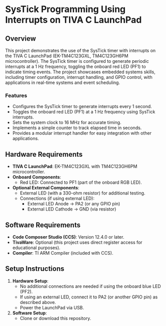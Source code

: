 # SysTick Programming Using Interrupts on TIVA C LaunchPad

## Overview
This project demonstrates the use of the SysTick timer with interrupts on the TIVA C LaunchPad (EK-TM4C123GXL, TM4C123GH6PM microcontroller). The SysTick timer is configured to generate periodic interrupts at a 1 Hz frequency, toggling the onboard red LED (PF1) to indicate timing events. The project showcases embedded systems skills, including timer configuration, interrupt handling, and GPIO control, with applications in real-time systems and event scheduling.

### Features
- Configures the SysTick timer to generate interrupts every 1 second.
- Toggles the onboard red LED (PF1) at a 1 Hz frequency using SysTick interrupts.
- Sets the system clock to 16 MHz for accurate timing.
- Implements a simple counter to track elapsed time in seconds.
- Provides a modular interrupt handler for easy integration with other applications.

## Hardware Requirements
- **TIVA C LaunchPad**: EK-TM4C123GXL with TM4C123GH6PM microcontroller.
- **Onboard Components**:
  - Red LED: Connected to PF1 (part of the onboard RGB LED).
- **Optional External Components**:
  - External LED (with a 330-ohm resistor) for additional testing.
  - Connections (if using external LED):
    - External LED Anode → PA2 (or any GPIO pin)
    - External LED Cathode → GND (via resistor)

## Software Requirements
- **Code Composer Studio (CCS)**: Version 12.4.0 or later.
- **TivaWare**: Optional (this project uses direct register access for educational purposes).
- **Compiler**: TI ARM Compiler (included with CCS).

## Setup Instructions
1. **Hardware Setup**:
   - No additional connections are needed if using the onboard blue LED (PF2).
   - If using an external LED, connect it to PA2 (or another GPIO pin) as described above.
   - Power the LaunchPad via USB.
2. **Software Setup**:
   - Clone or download this repository.
